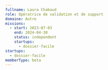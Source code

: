 ```yaml
---
fullname: Laura Chabaud
role: Opératrice de validation et de support
domaine: Autre
missions:
  - start: 2023-07-03
    end: 2024-04-30
    status: independent
    startups:
      - dossier-facile
startups:
  - dossier-facile
memberType: beta
---
```

